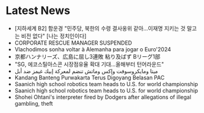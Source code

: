# Latest News
-  [지하세계 B2] 함운경 "민주당, 북한의 수령 결사옹위 같아…이재명 지키는 것 말고는 비전 없다" [나는 정치인이다]
-  CORPORATE RESCUE MANAGER SUSPENDED
-  Vlachodimos sonha voltar à Alemanha para jogar o Euro'2024
-  京都ハンナリーズ、広島に屈し3連敗 粘り及ばず Bリーグ1部
-  "SG, 에코스틸아스콘 시장점유율 확대 기대…올해부터 턴어라운드"
-  ميتا ومايكروسوفت وإكس وماتش تنضم لمعركة إبيك غيمز ضد أبل
-  Kandang Banteng Purwakarta Terus Digoyang Belasan PAC
-  Saanich high school robotics team heads to U.S. for world championship
-  Saanich high school robotics team heads to U.S. for world championship
-  Shohei Ohtani's interpreter fired by Dodgers after allegations of illegal gambling, theft
